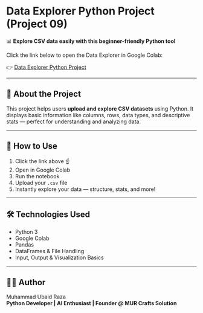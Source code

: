 # Data Explorer Python Project (Project 09)

📊 **Explore CSV data easily with this beginner-friendly Python tool**

Click the link below to open the Data Explorer in Google Colab:

👉 [Data Explorer Python Project](https://colab.research.google.com/drive/1Kjzy5j_ANlHIjS8or-YwKy_sfjhj-13e?usp=sharing)

---

## 📌 About the Project

This project helps users **upload and explore CSV datasets** using Python. It displays basic information like columns, rows, data types, and descriptive stats — perfect for understanding and analyzing data.

---

## 🚀 How to Use

1. Click the link above ☝️  
2. Open in Google Colab  
3. Run the notebook  
4. Upload your `.csv` file  
5. Instantly explore your data — structure, stats, and more!

---

## 🛠️ Technologies Used

- Python 3  
- Google Colab  
- Pandas  
- DataFrames & File Handling  
- Input, Output & Visualization Basics

---

## 👨‍💻 Author

Muhammad Ubaid Raza  
**Python Developer | AI Enthusiast | Founder @ MUR Crafts Solution**
